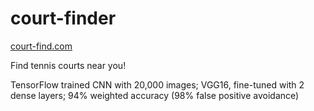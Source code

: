 # court-finder

[court-find.com](https://court-find.com)

Find tennis courts near you!

TensorFlow trained CNN with 20,000 images; VGG16, fine-tuned with 2 dense layers; 94% weighted accuracy (98% false positive avoidance)

